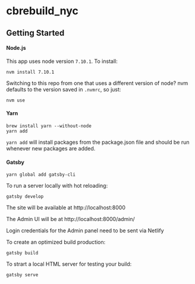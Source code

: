 # cbrebuild_nyc

## Getting Started

#### Node.js

This app uses node version `7.10.1`. To install:

```
nvm install 7.10.1
```

Switching to this repo from one that uses a different version of node? nvm defaults to the version saved in `.nvmrc`, so just:

```
nvm use
```

#### Yarn

```
brew install yarn --without-node
yarn add
```

`yarn add` will install packages from the package.json file and should be run whenever new packages are added.

#### Gatsby

```
yarn global add gatsby-cli
```

To run a server locally with hot reloading:
```
gatsby develop
```

The site will be available at http://localhost:8000

The Admin UI will be at http://localhost:8000/admin/

Login credentials for the Admin panel need to be sent via Netlify

To create an optimized build production:
```
gatsby build
```

To strart a local HTML server for testing your build:
```
gatsby serve
```
